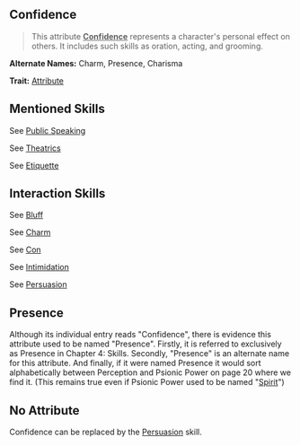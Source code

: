 Confidence
----------

> This attribute <ins>__Confidence__</ins> represents a character's personal effect on others. It includes such skills as oration, acting, and grooming.

__Alternate Names:__ Charm, Presence, Charisma

__Trait:__ [Attribute](Attribute.md)

Mentioned Skills
----------------

See [Public Speaking](Persuasion.md#public-speaking)

See [Theatrics](Persuasion.md#theatrics)

See [Etiquette](Persuasion.md#etiquette)

Interaction Skills
------------------

See [Bluff](Con.md#bluff)

See [Charm](Persuasion.md#charm)

See [Con](Con.md)

See [Intimidation](Initimidation.md)

See [Persuasion](Persuasion.md)

Presence
--------

Although its individual entry reads "Confidence", there is evidence this attribute used to be named "Presence". Firstly, it is referred to exclusively as Presence in Chapter 4: Skills. Secondly, "Presence" is an alternate name for this attribute. And finally, if it were named Presence it would sort alphabetically between Perception and Psionic Power on page 20 where we find it. (This remains true even if Psionic Power used to be named "[Spirit](PsionicPower.md)")

No Attribute
------------

Confidence can be replaced by the [Persuasion](Persuasion.md) skill.
